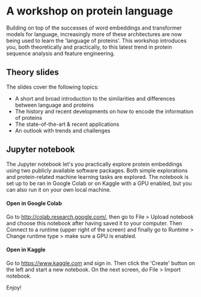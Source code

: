 # A workshop on protein language

Building on top of the successes of word embeddings and transformer models for language, increasingly more of these architectures are now being used to learn the 'language of proteins'. This workshop introduces you, both theoretically and practically, to this latest trend in protein sequence analysis and feature engineering.

## Theory slides

The slides cover the following topics:
- A short and broad introduction to the similarities and differences between language and proteins
- The history and recent developments on how to encode the information of proteins
- The state-of-the-art & recent applications
- An outlook with trends and challenges

## Jupyter notebook

The Jupyter notebook let's you practically explore protein embeddings using two publicly available software packages. Both simple explorations and protein-related machine learning tasks are explored. The notebook is set up to be ran in Google Colab or on Kaggle with a GPU enabled, but you can also run it on your own local machine.

#### Open in Google Colab

Go to http://colab.research.google.com/, then go to File > Upload notebook and choose this notebook after having saved it to your computer. Then Connect to a runtime (upper right of the screen) and finally go to Runtime > Change runtime type > make sure a GPU is enabled.

#### Open in Kaggle

Go to https://www.kaggle.com and sign in. Then click the 'Create' button on the left and start a new notebook. On the next screen, do File > Import notebook.

Enjoy!
